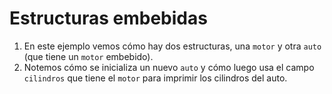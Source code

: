 # Estructuras embebidas

1. En este ejemplo vemos cómo hay dos estructuras, una `motor` y otra `auto` (que tiene un `motor` embebido).  
2. Notemos cómo se inicializa un nuevo `auto` y cómo luego usa el campo `cilindros` que tiene el `motor` para imprimir los cilindros del auto.  
